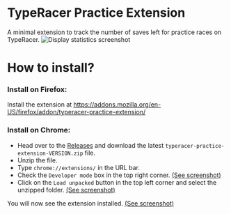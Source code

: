 # TypeRacer Practice Extension

A minimal extension to track the number of saves left for practice races on TypeRacer.
![Display statistics screenshot]()

# How to install?

### Install on Firefox:
Install the extension at https://addons.mozilla.org/en-US/firefox/addon/typeracer-practice-extension/

### Install on Chrome:
- Head over to the [Releases](https://github.com/DayColor/typeracer-practice-extension/releases) and download the latest `typeracer-practice-extension-VERSION.zip` file.
- Unzip the file.
- Type `chrome://extensions/` in the URL bar.
- Check the `Developer mode` box in the top right corner.
[(See screenshot)](https://raw.githubusercontent.com/DayColor/typeracer-practice-extension/master/assets/screenshots/DeveloperMode.png)
- Click on the `Load unpacked` button in the top left corner and select the unzipped folder.
[(See screenshot)](https://raw.githubusercontent.com/DayColor/typeracer-practice-extension/master/assets/screenshots/LoadUnpacked.png)

You will now see the extension installed.
[(See screenshot)](https://raw.githubusercontent.com/DayColor/typeracer-practice-extension/master/assets/screenshots/ExtensionInstalled.png)
